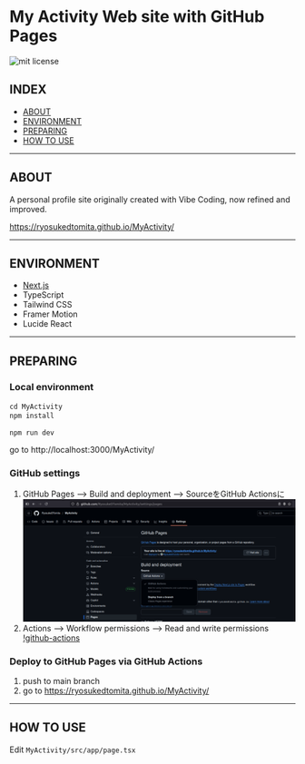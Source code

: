 # My Activity Web site with GitHub Pages

![mit license](https://img.shields.io/github/license/RyosukeDTomita/myactivity)

## INDEX

- [ABOUT](#about)
- [ENVIRONMENT](#environment)
- [PREPARING](#preparing)
- [HOW TO USE](#how-to-use)

---

## ABOUT

A personal profile site originally created with Vibe Coding, now refined and improved.

https://ryosukedtomita.github.io/MyActivity/

---

## ENVIRONMENT

- [Next.js](https://nextjs.org/)
- TypeScript
- Tailwind CSS
- Framer Motion
- Lucide React

---

## PREPARING

### Local environment

```shell
cd MyActivity
npm install
```

```shell
npm run dev
```

go to http://localhost:3000/MyActivity/


### GitHub settings

1. GitHub Pages --> Build and deployment --> SourceをGitHub Actionsに
    ![github-pages](./assets/github-pages.png)
2. Actions --> Workflow permissions --> Read and write permissions
    [!github-actions](./assets/github-actions.png)

### Deploy to GitHub Pages via GitHub Actions

1. push to main branch
2. go to https://ryosukedtomita.github.io/MyActivity/

---

## HOW TO USE

Edit `MyActivity/src/app/page.tsx`
